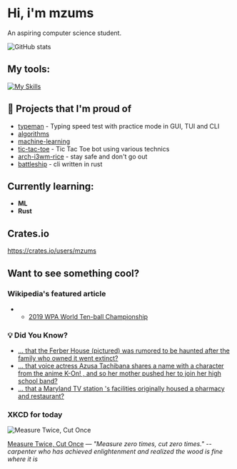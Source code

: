 # Hi, i'm mzums
An aspiring computer science student.  

![GitHub stats](https://github-readme-stats.vercel.app/api?username=mzums&show_icons=true&include_all_commits=true&theme=radical)

## My tools:
  
[![My Skills](https://skillicons.dev/icons?i=rust,python,pytorch,cpp,github,linux,arch,flutter&theme=dark)](https://skillicons.dev)

## 📌 Projects that I'm proud of
<!--PINNED:START-->
- [typeman](https://github.com/mzums/typeman) -  Typing speed test with practice mode in GUI, TUI and CLI 
- [algorithms](https://github.com/mzums/algorithms)
- [machine-learning](https://github.com/mzums/machine-learning)
- [tic-tac-toe](https://github.com/mzums/tic-tac-toe) - Tic Tac Toe bot using various technics
- [arch-i3wm-rice](https://github.com/mzums/arch-i3wm-rice) - stay safe and don't go out
- [battleship](https://github.com/mzums/battleship) - cli written in rust
<!--PINNED:END-->

## Currently learning:
- **ML**
- **Rust**

## Crates.io
https://crates.io/users/mzums

## Want to see something cool?

### Wikipedia's featured article
- <!--WIKI:START-->
  - [2019 WPA World Ten-ball Championship](https://en.wikipedia.org/wiki/2019_WPA_World_Ten-ball_Championship)
<!--WIKI:END-->

### 💡 Did You Know?
<!--DYK:START-->
  - [... that the Ferber House (pictured) was rumored to be haunted after the family who owned it went extinct?](https://en.wikipedia.org/wiki/Ferber_House)
  - [... that voice actress Azusa Tachibana shares a name with a character from the anime K-On! , and so her mother pushed her to join her high school band?](https://en.wikipedia.org/wiki/Azusa_Tachibana)
  - [... that a Maryland TV station 's facilities originally housed a pharmacy and restaurant?](https://en.wikipedia.org/wiki/WMDT)
<!--DYK:END-->

### XKCD for today
<!--XKCD:START-->
![Measure Twice, Cut Once](https://imgs.xkcd.com/comics/measure_twice_cut_once.png)

[Measure Twice, Cut Once](https://xkcd.com/3149) — *"Measure zero times, cut zero times." --carpenter who has achieved enlightenment and realized the wood is fine where it is*
<!--XKCD:END-->
